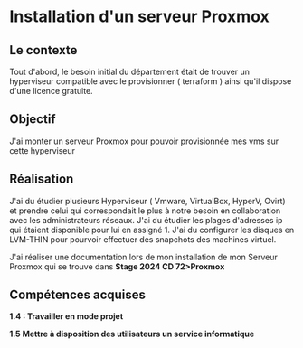 # Installation d'un serveur Proxmox 

## Le contexte 

Tout d'abord, le besoin initial du département était de trouver un hyperviseur compatible avec le provisionner ( terraform ) ainsi qu'il dispose d'une licence gratuite. 

## Objectif

J'ai monter un serveur Proxmox pour pouvoir provisionnée mes vms sur cette hyperviseur 

## Réalisation 

J'ai du étudier plusieurs Hyperviseur ( Vmware, VirtualBox, HyperV, Ovirt) et prendre celui qui correspondait le plus à notre besoin en collaboration avec les administrateurs réseaux. J'ai du étudier les plages d'adresses ip qui étaient disponible pour lui en assigné 1. J'ai du configurer les disques en LVM-THIN pour pourvoir effectuer des snapchots des machines virtuel. 

J'ai réaliser une documentation lors de mon installation de mon Serveur Proxmox qui se trouve dans **Stage 2024 CD 72>Proxmox**

## Compétences acquises 

**1.4 : Travailler en mode projet**

**1.5 Mettre à disposition des utilisateurs un service informatique**

